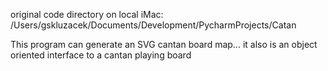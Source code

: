 original code directory on local iMac:
/Users/gskluzacek/Documents/Development/PycharmProjects/Catan

This program can generate an SVG cantan board map... it also is an object oriented interface to a cantan playing board

